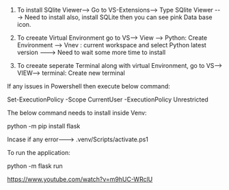 1. To install SQlite Viewer--> Go to VS-Extensions--> Type SQlite Viewer ---> Need to install
also, install SQLite then you can see pink Data base icon.

2. To creeate Virtual Environment go to VS--> View --> Python: Create Environment --> Vnev : current workspace and select Python latest version ---> Need to wait some more time to install

3. To creeate seperate Terminal along with virtual Environment, go to VS--> VIEW--> terminal: Create new terminal

If any issues in Powershell then execute below command:

Set-ExecutionPolicy -Scope CurrentUser -ExecutionPolicy Unrestricted

The below command needs to install inside Venv:

python -m pip install flask

Incase if any error---> .venv/Scripts/activate.ps1

To run the application:

python -m flask run

https://www.youtube.com/watch?v=m9hUC-WRclU
